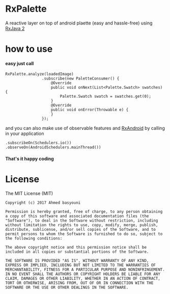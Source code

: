 # RxPalette
A reactive layer on top of android plaette (easy and hassle-free) using [RxJava 2](https://github.com/ReactiveX/RxJava)

# how to use
#### easy just call

````
RxPalette.analyze(loadedImage)
                .subscribe(new PaletteConsumer() {
                    @Override
                    public void onNext(List<Palette.Swatch> swatches) {
                        Palette.Swatch swatch = swatches.get(0);
                    }
                    @Override
                    public void onError(Throwable e) {
                    }
                });
````                

and you can also make use of observable features and [RxAndroid](https://github.com/ReactiveX/RxAndroid) by calling in your application

````
.subscribeOn(Schedulers.io())
.observeOn(AndroidSchedulers.mainThread())  
````

#### That's it happy coding

# License

  The MIT License (MIT)

    Copyright (c) 2017 Ahmed basyouni

    Permission is hereby granted, free of charge, to any person obtaining a copy of this software and associated documentation files (the "Software"), to deal in the Software without restriction, including without limitation the rights to use, copy, modify, merge, publish, distribute, sublicense, and/or sell copies of the Software, and to permit persons to whom the Software is furnished to do so, subject to the following conditions:

    The above copyright notice and this permission notice shall be included in all copies or substantial portions of the Software.

    THE SOFTWARE IS PROVIDED "AS IS", WITHOUT WARRANTY OF ANY KIND, EXPRESS OR IMPLIED, INCLUDING BUT NOT LIMITED TO THE WARRANTIES OF MERCHANTABILITY, FITNESS FOR A PARTICULAR PURPOSE AND NONINFRINGEMENT. IN NO EVENT SHALL THE AUTHORS OR COPYRIGHT HOLDERS BE LIABLE FOR ANY CLAIM, DAMAGES OR OTHER LIABILITY, WHETHER IN AN ACTION OF CONTRACT, TORT OR OTHERWISE, ARISING FROM, OUT OF OR IN CONNECTION WITH THE SOFTWARE OR THE USE OR OTHER DEALINGS IN THE SOFTWARE.
